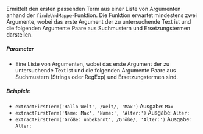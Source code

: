 Ermittelt den ersten passenden Term aus einer Liste von Argumenten anhand der `findeUndMappe`-Funktion. Die Funktion erwartet mindestens zwei Argumente, wobei das erste Argument der zu untersuchende Text ist und die folgenden Argumente Paare aus Suchmustern und Ersetzungstermen darstellen.

##### Parameter
* Eine Liste von Argumenten, wobei das erste Argument der zu untersuchende Text ist und die folgenden Argumente Paare aus Suchmustern (Strings oder RegExp) und Ersetzungstermen sind.

##### Beispiele
* `extractFirstTerm('Hallo Welt', /Welt/, 'Max')` Ausgabe: `Max`
* `extractFirstTerm('Name: Max', 'Name:', 'Alter:')` Ausgabe: `Alter:`
* `extractFirstTerm('Größe: unbekannt', /Größe/, 'Alter:')` Ausgabe: `Alter:` 

